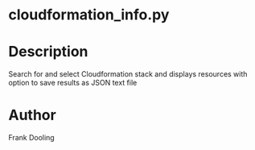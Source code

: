 # cloudformation_info.py

# Description

Search for and select Cloudformation stack and displays resources with option to save results as JSON text file

# Author

Frank Dooling

